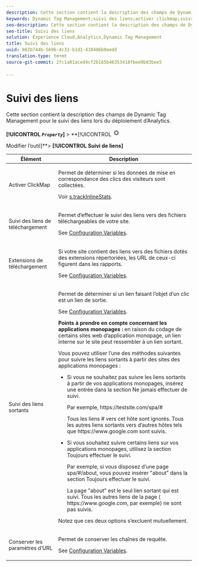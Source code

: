 ```yaml
---
description: Cette section contient la description des champs de Dynamic Tag Management pour le suivi des liens lors du déploiement d’Analytics.
keywords: Dynamic Tag Management;suivi des liens;activer clickmap;suivre les liens de téléchargement;télécharger des extensions;suivre les liens sortants;conserver les paramètres d’URL
seo-description: Cette section contient la description des champs de Dynamic Tag Management pour le suivi des liens lors du déploiement d’Analytics.
seo-title: Suivi des liens
solution: Experience Cloud,Analytics,Dynamic Tag Management
title: Suivi des liens
uuid: 982b744b-5696-4c31-b1d1-410486b0eedd
translation-type: tm+mt
source-git-commit: 2fc1a01aced4cf2b165b46353418fbee9b83bee5

---
```



# Suivi des liens

Cette section contient la description des champs de Dynamic Tag Management pour le suivi des liens lors du déploiement d’Analytics.

**[!UICONTROL *`Property`*]** &gt; **[!UICONTROL   ![](assets/settings_gear.png)

Modifier l’outil]**&gt; **[!UICONTROL Suivi de liens]**

<table id="table_F23FB0B284E74B66A107B1D69D22A51C"> 
 <thead> 
  <tr> 
   <th colname="col1" class="entry"> Élément </th> 
   <th colname="col2" class="entry"> Description </th> 
  </tr> 
 </thead>
 <tbody> 
  <tr> 
   <td colname="col1"> Activer ClickMap </td> 
   <td colname="col2"> <p>Permet de déterminer si les données de mise en correspondance des clics des visiteurs sont collectées. </p> <p>Voir <a href="/help/implement/js-implementation/c-variables/configuration-variables.md"  > s.trackInlineStats</a>. </p> </td> 
  </tr> 
  <tr> 
   <td colname="col1"> Suivi des liens de téléchargement </td> 
   <td colname="col2"> <p>Permet d’effectuer le suivi des liens vers des fichiers téléchargeables de votre site. </p> <p>See <a href="/help/implement/js-implementation/c-variables/configuration-variables.md">Configuration Variables</a>.</p> </td> 
  </tr> 
  <tr> 
   <td colname="col1"> Extensions de téléchargement </td> 
   <td colname="col2"> <p>Si votre site contient des liens vers des fichiers dotés des extensions répertoriées, les URL de ceux-ci figurent dans les rapports. </p>See <a href="/help/implement/js-implementation/c-variables/configuration-variables.md">Configuration Variables</a>. </p> </td> 
  </tr> 
  <tr> 
   <td colname="col1"> Suivi des liens sortants </td> 
   <td colname="col2"> <p>Permet de déterminer si un lien faisant l’objet d’un clic est un lien de sortie. </p> <p>See <a href="/help/implement/js-implementation/c-variables/configuration-variables.md">Configuration Variables</a>. </p> <p><b>Points à prendre en compte concernant les applications monopages :</b> en raison du codage de certains sites web d’application monopage, un lien interne sur le site peut ressembler à un lien sortant. </p> <p>Vous pouvez utiliser l’une des méthodes suivantes pour suivre les liens sortants à partir des sites des applications monopages : </p> 
    <ul id="ul_A4179633ED0644C3BA5F548A58CA4EC9"> 
     <li id="li_1959FBF14E42469FA8724B37EB58BC54"> <p>Si vous ne souhaitez pas suivre les liens sortants à partir de vos applications monopages, insérez une entrée dans la section <span class="wintitle">Ne jamais effectuer de suivi</span>. </p> <p>Par exemple, <span class="filepath"> https://testsite.com/spa/#</span> </p> <p>Tous les liens # vers cet hôte sont ignorés. Tous les autres liens sortants vers d’autres hôtes tels que <span class="filepath"> https://www.google.com</span> sont suivis. </p> </li> 
     <li id="li_37DD4D37887243FB928C9C04ACE9D39E"> <p>Si vous souhaitez suivre certains liens sur vos applications monopages, utilisez la section <span class="wintitle">Toujours effectuer le suivi</span>. </p> <p>Par exemple, si vous disposez d’une page <span class="filepath">spa/#/about</span>, vous pouvez insérer "about" dans la section <span class="wintitle">Toujours effectuer le suivi</span>. </p> <p>La page "about" est le seul lien sortant qui est suivi. Tous les autres liens de la page (<span class="filepath"> https://www.google.com</span>, par exemple) ne sont pas suivis. </p> </li> 
    </ul> <p>Notez que ces deux options s’excluent mutuellement. </p> </td> 
  </tr> 
  <tr> 
   <td colname="col1"> Conserver les paramètres d’URL </td> 
   <td colname="col2"> <p>Permet de conserver les chaînes de requête. </p> <p>See <a href="/help/implement/js-implementation/c-variables/configuration-variables.md">Configuration Variables</a>. </p> </td> 
  </tr> 
 </tbody> 
</table>
